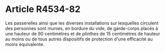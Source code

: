 # Article R4534-82

  
Les passerelles ainsi que les diverses installations sur lesquelles circulent des personnes sont munies, en bordure du vide, de garde-corps placés à une hauteur de 90 centimètres et de plinthes de 15 centimètres de hauteur au moins ou de tous autres dispositifs de protection d'une efficacité au moins équivalente.